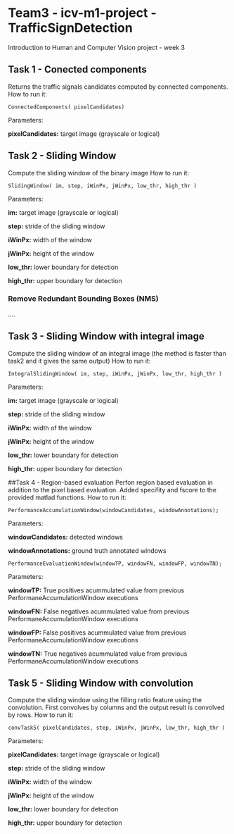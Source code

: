 # Team3 - icv-m1-project - TrafficSignDetection
Introduction to Human and Computer Vision project - week 3

## Task 1 - Conected components
Returns the traffic signals candidates computed by connected components. 
How to run it:
```
ConnectedComponents( pixelCandidates)
```
Parameters:

**pixelCandidates:** target image (grayscale or logical)


## Task 2 - Sliding Window
Compute the sliding window of the binary image
How to run it:
```
SlidingWindow( im, step, iWinPx, jWinPx, low_thr, high_thr )
```
Parameters:

**im:** target image (grayscale or logical)

**step:** stride of the sliding window

**iWinPx:** width of the window

**jWinPx:** height of the window

**low_thr:** lower boundary for detection

**high_thr:** upper boundary for detection

### Remove Redundant Bounding Boxes (NMS)
....

## Task 3 - Sliding Window with integral image
Compute the sliding window of an integral image (the method is faster than task2 and it gives the same output)
How to run it:
```
IntegralSlidingWindow( im, step, iWinPx, jWinPx, low_thr, high_thr )
```
Parameters:

**im:** target image (grayscale or logical)

**step:** stride of the sliding window

**iWinPx:** width of the window

**jWinPx:** height of the window

**low_thr:** lower boundary for detection

**high_thr:** upper boundary for detection

##Task 4 - Region-based evaluation
Perfon region based evaluation in addition to the pixel based evaluation. Added specifity and fscore to the provided matlad functions.
How to run it:
```
PerformanceAccumulationWindow(windowCandidates, windowAnnotations);
```
Parameters:

**windowCandidates:** detected windows

**windowAnnotations:** ground truth annotated windows

```
PerformanceEvaluationWindow(windowTP, windowFN, windowFP, windowTN);
```
Parameters:

**windowTP:** True positives acummulated value from previous PerformaneAccumulationWindow executions

**windowFN:** False negatives acummulated value from previous PerformaneAccumulationWindow executions

**windowFP:** False positives acummulated value from previous PerformaneAccumulationWindow executions

**windowTN:** True negatives acummulated value from previous PerformaneAccumulationWindow executions


## Task 5 - Sliding Window with convolution
Compute the sliding window using the filling ratio feature using the convolution. First convolves by columns and the output result is convolved by rows.
How to run it:
```
convTask5( pixelCandidates, step, iWinPx, jWinPx, low_thr, high_thr )
```
Parameters:

**pixelCandidates:** target image (grayscale or logical)

**step:** stride of the sliding window

**iWinPx:** width of the window

**jWinPx:** height of the window

**low_thr:** lower boundary for detection

**high_thr:** upper boundary for detection






